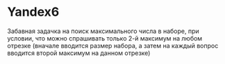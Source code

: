 # Yandex6
Забавная задачка на поиск максимального числа в наборе, при условии, что можно спрашивать только 2-й максимум на любом отрезке
(вначале вводится размер набора, а затем на каждый вопрос вводится второй максимум на данном отрезке)
